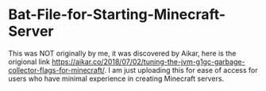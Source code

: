 # Bat-File-for-Starting-Minecraft-Server
This was NOT originally by me, it was discovered by Aikar, here is the origional link https://aikar.co/2018/07/02/tuning-the-jvm-g1gc-garbage-collector-flags-for-minecraft/.
	I am just uploading this for ease of access for users who have minimal experience in creating Minecraft servers.
